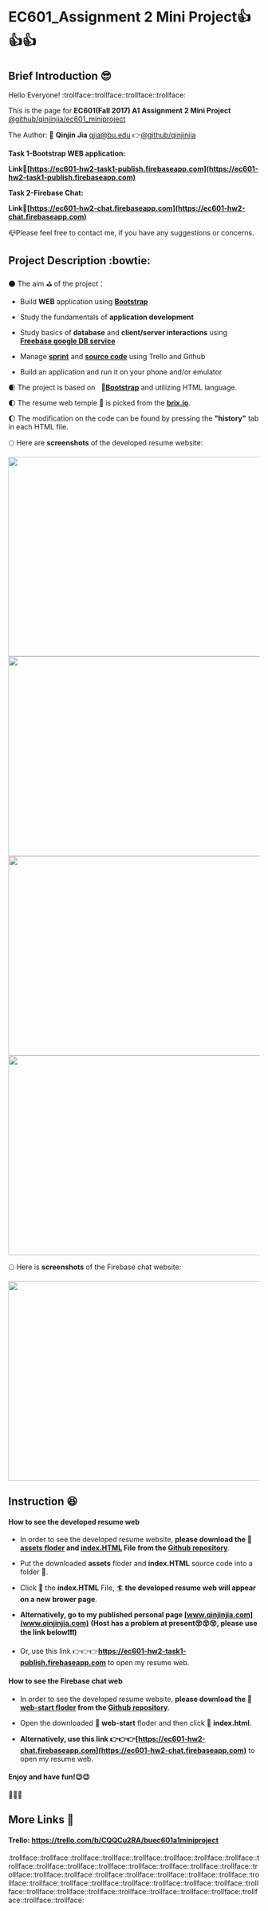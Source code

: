 # EC601_Assignment 2 Mini Project:thumbsup::thumbsup::thumbsup:
## Brief Introduction :sunglasses:
  Hello Everyone! :trollface::trollface::trollface::trollface:
  
  This is the page for **EC601(Fall 2017) A1 Assignment 2 Mini Project** 
  [@github/qinjinjia/ec601_miniproject](https://github.com/qinjinjia/ec601_miniproject)
  
  The Author: :boy: **Qinjin Jia** qjia@bu.edu   :point_right:[@github/qinjinjia](https://github.com/qinjinjia)
  
  **Task 1-Bootstrap WEB application:**
    
  **Link:link:[https://ec601-hw2-task1-publish.firebaseapp.com](https://ec601-hw2-task1-publish.firebaseapp.com)** 
  
  **Task 2-Firebase Chat:**
  
  **Link:link:[https://ec601-hw2-chat.firebaseapp.com](https://ec601-hw2-chat.firebaseapp.com)**
   
  :mailbox_closed:Please feel free to contact me, if you have any suggestions or concerns.
  
## Project Description :bowtie:
:new_moon: The aim :golf: of the project：
       
   * Build **WEB** application using **[Bootstrap](https://getbootstrap.com/docs/3.3/getting-started/)**
             
   * Study the fundamentals of **application development**
   
   * Study basics of **database** and **client/server interactions** using **[Freebase google DB service](https://firebase.google.com/docs/samples/)**
   
   * Manage **[sprint](https://trello.com/b/CQQCu2RA/buec601a1miniproject)** and **[source code](https://github.com/qinjinjia/ec601_miniproject)** using Trello and Github 
   
   * Build an application and run it on your phone and/or emulator
   
:waxing_crescent_moon: The project is based on    :link:**[Bootstrap](https://getbootstrap.com/docs/3.3/getting-started/)** and utilizing HTML language.

:first_quarter_moon: The resume web temple :bookmark: is picked from the **[brix.io](http://brix.io/free-bootstrap-templates.html)**.
  
:waxing_gibbous_moon: The modification on the code can be found by pressing the **"history"** tab in each HTML file.
       
:full_moon: Here are **screenshots** of the developed resume website:  

<img src="https://github.com/qinjinjia/ec601_miniproject/blob/master/Resume%20Page%201.png" width="600" height="400">

<img src="https://github.com/qinjinjia/ec601_miniproject/blob/master/Resume%20Page%202.png" width="600" height="400">

<img src="https://github.com/qinjinjia/ec601_miniproject/blob/master/Resume%20Page%203.png" width="600" height="400">

<img src="https://github.com/qinjinjia/ec601_miniproject/blob/master/Resume%20Page%204.png" width="600" height="400">


:full_moon: Here is **screenshots** of the Firebase chat website: 

<img src="https://github.com/qinjinjia/ec601_miniproject/blob/master/FireBase%20Page.png" width="600" height="400">


## Instruction :laughing:

#### How to see the developed resume web 

* In order to see the developed resume website, **please download the :open_file_folder: [assets floder](https://github.com/qinjinjia/ec601_miniproject/tree/master/assets) and [index.HTML](https://github.com/qinjinjia/ec601_miniproject/blob/master/index.html) File from the [Github repository](https://github.com/qinjinjia/ec601_miniproject)**. 
  
* Put the downloaded **assets** floder and **index.HTML** source code into a folder :file_folder:.
  
* Click :white_flower: the **index.HTML** File, :surfer: **the developed resume web will appear on a new brower page**.
  
* **Alternatively, go to my published personal page [www.qinjinjia.com](www.qinjinjia.com)** **(Host has a problem at present:dizzy_face::dizzy_face::dizzy_face:, please use the link below:exclamation::exclamation::exclamation:)**

* Or, use this link :point_right::point_right::point_right:**https://ec601-hw2-task1-publish.firebaseapp.com** to open my resume web.

#### How to see the Firebase chat web 

* In order to see the developed resume website, **please download the :open_file_folder: [web-start floder](https://github.com/qinjinjia/ec601_miniproject/tree/master/web-start) from the [Github repository](https://github.com/qinjinjia/ec601_miniproject)**. 
  
* Open the downloaded :file_folder: **web-start** floder and then click :white_flower: **index.html**.
   
* **Alternatively, use this link :point_right::point_right::point_right:[https://ec601-hw2-chat.firebaseapp.com](https://ec601-hw2-chat.firebaseapp.com)** to open my resume web.

#### Enjoy and have fun!:wink::wink:

:beers::beers::beers:

## More Links :link: 
   #### Trello: https://trello.com/b/CQQCu2RA/buec601a1miniproject

:trollface::trollface::trollface::trollface::trollface::trollface::trollface::trollface::trollface::trollface::trollface::trollface::trollface::trollface::trollface::trollface::trollface::trollface::trollface::trollface::trollface::trollface::trollface::trollface::trollface::trollface::trollface::trollface::trollface::trollface::trollface::trollface::trollface::trollface::trollface::trollface::trollface::trollface::trollface::trollface::trollface::trollface::trollface:
